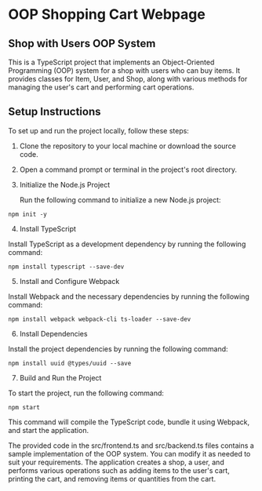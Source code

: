 # OOP Shopping Cart Webpage

## Shop with Users OOP System

This is a TypeScript project that implements an Object-Oriented Programming (OOP) system for a shop with users who can buy items. It provides classes for Item, User, and Shop, along with various methods for managing the user's cart and performing cart operations.

## Setup Instructions

To set up and run the project locally, follow these steps:

1. Clone the repository to your local machine or download the source code.

2. Open a command prompt or terminal in the project's root directory.

3. Initialize the Node.js Project

   Run the following command to initialize a new Node.js project:

```
npm init -y
```

4. Install TypeScript

Install TypeScript as a development dependency by running the following command:

```
npm install typescript --save-dev
```

5. Install and Configure Webpack

Install Webpack and the necessary dependencies by running the following command:

```
npm install webpack webpack-cli ts-loader --save-dev
```

6. Install Dependencies

Install the project dependencies by running the following command:

```
npm install uuid @types/uuid --save
```

7. Build and Run the Project

To start the project, run the following command:

```
npm start
```

This command will compile the TypeScript code, bundle it using Webpack, and start the application.

The provided code in the src/frontend.ts and src/backend.ts files contains a sample implementation of the OOP system. You can modify it as needed to suit your requirements. The application creates a shop, a user, and performs various operations such as adding items to the user's cart, printing the cart, and removing items or quantities from the cart.
